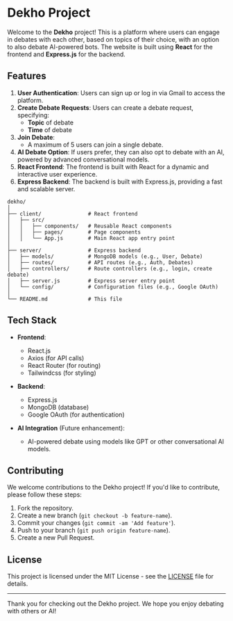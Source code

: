 # Dekho Project 

Welcome to the **Dekho** project! This is a platform where users can engage in debates with each other, based on topics of their choice, with an option to also debate AI-powered bots. The website is built using **React** for the frontend and **Express.js** for the backend.

## Features

1. **User Authentication**: Users can sign up or log in via Gmail to access the platform.
2. **Create Debate Requests**: Users can create a debate request, specifying:
    - **Topic** of debate
    - **Time** of debate
3. **Join Debate**:
    - A maximum of 5 users can join a single debate.
4. **AI Debate Option**: If users prefer, they can also opt to debate with an AI, powered by advanced conversational models.
5. **React Frontend**: The frontend is built with React for a dynamic and interactive user experience.
6. **Express Backend**: The backend is built with Express.js, providing a fast and scalable server.

```
dekho/
│
├── client/               # React frontend
│   ├── src/
│   │   ├── components/   # Reusable React components
│   │   ├── pages/        # Page components
│   │   └── App.js        # Main React app entry point
│
├── server/               # Express backend
│   ├── models/           # MongoDB models (e.g., User, Debate)
│   ├── routes/           # API routes (e.g., Auth, Debates)
│   ├── controllers/      # Route controllers (e.g., login, create debate)
│   ├── server.js         # Express server entry point
│   └── config/           # Configuration files (e.g., Google OAuth)
│
└── README.md             # This file
```

## Tech Stack

- **Frontend**:
    - React.js
    - Axios (for API calls)
    - React Router (for routing)
    - Tailwindcss (for styling)

- **Backend**:
    - Express.js
    - MongoDB (database)
    - Google OAuth (for authentication)

- **AI Integration** (Future enhancement):
    - AI-powered debate using models like GPT or other conversational AI models.

## Contributing

We welcome contributions to the Dekho project! If you'd like to contribute, please follow these steps:

1. Fork the repository.
2. Create a new branch (`git checkout -b feature-name`).
3. Commit your changes (`git commit -am 'Add feature'`).
4. Push to your branch (`git push origin feature-name`).
5. Create a new Pull Request.

## License

This project is licensed under the MIT License - see the [LICENSE](LICENSE) file for details.

---

Thank you for checking out the Dekho project. We hope you enjoy debating with others or AI!